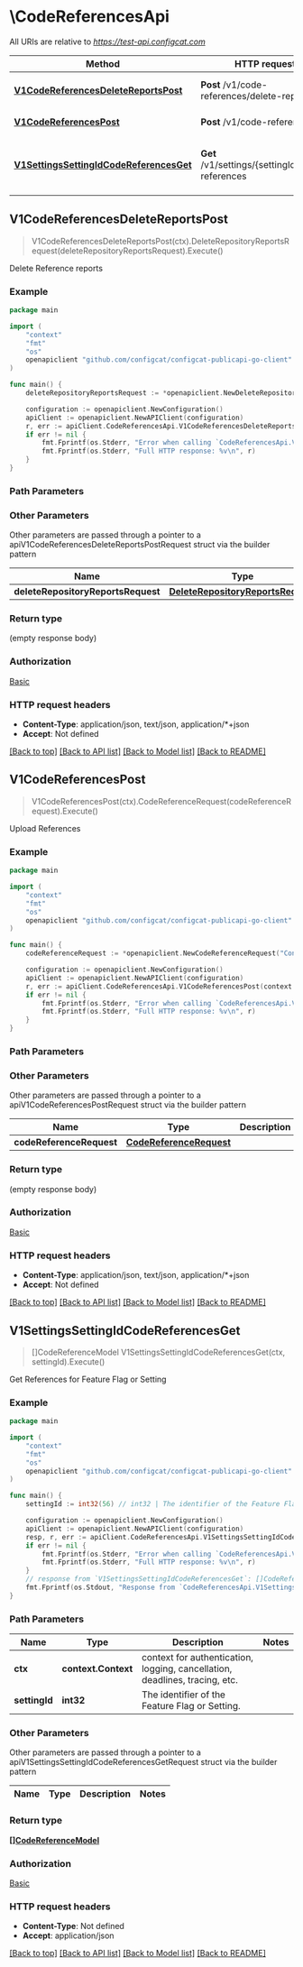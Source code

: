 # \CodeReferencesApi

All URIs are relative to *https://test-api.configcat.com*

Method | HTTP request | Description
------------- | ------------- | -------------
[**V1CodeReferencesDeleteReportsPost**](CodeReferencesApi.md#V1CodeReferencesDeleteReportsPost) | **Post** /v1/code-references/delete-reports | Delete Reference reports
[**V1CodeReferencesPost**](CodeReferencesApi.md#V1CodeReferencesPost) | **Post** /v1/code-references | Upload References
[**V1SettingsSettingIdCodeReferencesGet**](CodeReferencesApi.md#V1SettingsSettingIdCodeReferencesGet) | **Get** /v1/settings/{settingId}/code-references | Get References for Feature Flag or Setting



## V1CodeReferencesDeleteReportsPost

> V1CodeReferencesDeleteReportsPost(ctx).DeleteRepositoryReportsRequest(deleteRepositoryReportsRequest).Execute()

Delete Reference reports



### Example

```go
package main

import (
    "context"
    "fmt"
    "os"
    openapiclient "github.com/configcat/configcat-publicapi-go-client"
)

func main() {
    deleteRepositoryReportsRequest := *openapiclient.NewDeleteRepositoryReportsRequest("ConfigId_example", "Repository_example") // DeleteRepositoryReportsRequest | 

    configuration := openapiclient.NewConfiguration()
    apiClient := openapiclient.NewAPIClient(configuration)
    r, err := apiClient.CodeReferencesApi.V1CodeReferencesDeleteReportsPost(context.Background()).DeleteRepositoryReportsRequest(deleteRepositoryReportsRequest).Execute()
    if err != nil {
        fmt.Fprintf(os.Stderr, "Error when calling `CodeReferencesApi.V1CodeReferencesDeleteReportsPost``: %v\n", err)
        fmt.Fprintf(os.Stderr, "Full HTTP response: %v\n", r)
    }
}
```

### Path Parameters



### Other Parameters

Other parameters are passed through a pointer to a apiV1CodeReferencesDeleteReportsPostRequest struct via the builder pattern


Name | Type | Description  | Notes
------------- | ------------- | ------------- | -------------
 **deleteRepositoryReportsRequest** | [**DeleteRepositoryReportsRequest**](DeleteRepositoryReportsRequest.md) |  | 

### Return type

 (empty response body)

### Authorization

[Basic](../README.md#Basic)

### HTTP request headers

- **Content-Type**: application/json, text/json, application/*+json
- **Accept**: Not defined

[[Back to top]](#) [[Back to API list]](../README.md#documentation-for-api-endpoints)
[[Back to Model list]](../README.md#documentation-for-models)
[[Back to README]](../README.md)


## V1CodeReferencesPost

> V1CodeReferencesPost(ctx).CodeReferenceRequest(codeReferenceRequest).Execute()

Upload References



### Example

```go
package main

import (
    "context"
    "fmt"
    "os"
    openapiclient "github.com/configcat/configcat-publicapi-go-client"
)

func main() {
    codeReferenceRequest := *openapiclient.NewCodeReferenceRequest("ConfigId_example", "Repository_example", "Branch_example") // CodeReferenceRequest | 

    configuration := openapiclient.NewConfiguration()
    apiClient := openapiclient.NewAPIClient(configuration)
    r, err := apiClient.CodeReferencesApi.V1CodeReferencesPost(context.Background()).CodeReferenceRequest(codeReferenceRequest).Execute()
    if err != nil {
        fmt.Fprintf(os.Stderr, "Error when calling `CodeReferencesApi.V1CodeReferencesPost``: %v\n", err)
        fmt.Fprintf(os.Stderr, "Full HTTP response: %v\n", r)
    }
}
```

### Path Parameters



### Other Parameters

Other parameters are passed through a pointer to a apiV1CodeReferencesPostRequest struct via the builder pattern


Name | Type | Description  | Notes
------------- | ------------- | ------------- | -------------
 **codeReferenceRequest** | [**CodeReferenceRequest**](CodeReferenceRequest.md) |  | 

### Return type

 (empty response body)

### Authorization

[Basic](../README.md#Basic)

### HTTP request headers

- **Content-Type**: application/json, text/json, application/*+json
- **Accept**: Not defined

[[Back to top]](#) [[Back to API list]](../README.md#documentation-for-api-endpoints)
[[Back to Model list]](../README.md#documentation-for-models)
[[Back to README]](../README.md)


## V1SettingsSettingIdCodeReferencesGet

> []CodeReferenceModel V1SettingsSettingIdCodeReferencesGet(ctx, settingId).Execute()

Get References for Feature Flag or Setting



### Example

```go
package main

import (
    "context"
    "fmt"
    "os"
    openapiclient "github.com/configcat/configcat-publicapi-go-client"
)

func main() {
    settingId := int32(56) // int32 | The identifier of the Feature Flag or Setting.

    configuration := openapiclient.NewConfiguration()
    apiClient := openapiclient.NewAPIClient(configuration)
    resp, r, err := apiClient.CodeReferencesApi.V1SettingsSettingIdCodeReferencesGet(context.Background(), settingId).Execute()
    if err != nil {
        fmt.Fprintf(os.Stderr, "Error when calling `CodeReferencesApi.V1SettingsSettingIdCodeReferencesGet``: %v\n", err)
        fmt.Fprintf(os.Stderr, "Full HTTP response: %v\n", r)
    }
    // response from `V1SettingsSettingIdCodeReferencesGet`: []CodeReferenceModel
    fmt.Fprintf(os.Stdout, "Response from `CodeReferencesApi.V1SettingsSettingIdCodeReferencesGet`: %v\n", resp)
}
```

### Path Parameters


Name | Type | Description  | Notes
------------- | ------------- | ------------- | -------------
**ctx** | **context.Context** | context for authentication, logging, cancellation, deadlines, tracing, etc.
**settingId** | **int32** | The identifier of the Feature Flag or Setting. | 

### Other Parameters

Other parameters are passed through a pointer to a apiV1SettingsSettingIdCodeReferencesGetRequest struct via the builder pattern


Name | Type | Description  | Notes
------------- | ------------- | ------------- | -------------


### Return type

[**[]CodeReferenceModel**](CodeReferenceModel.md)

### Authorization

[Basic](../README.md#Basic)

### HTTP request headers

- **Content-Type**: Not defined
- **Accept**: application/json

[[Back to top]](#) [[Back to API list]](../README.md#documentation-for-api-endpoints)
[[Back to Model list]](../README.md#documentation-for-models)
[[Back to README]](../README.md)

